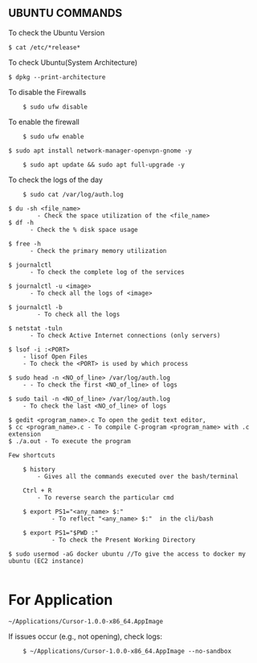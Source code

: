 ## UBUNTU COMMANDS

To check the Ubuntu Version
```
$ cat /etc/*release* 
```
To check Ubuntu(System Architecture)
```
$ dpkg --print-architecture
```

To disable the Firewalls

```
    $ sudo ufw disable 
```

To enable the firewall
```  
    $ sudo ufw enable 
```
```  
$ sudo apt install network-manager-openvpn-gnome -y
```
```
    $ sudo apt update && sudo apt full-upgrade -y 
```
To check the logs of the day
```
    $ sudo cat /var/log/auth.log
```
    
    $ du -sh <file_name> 
            - Check the space utilization of the <file_name>
    $ df -h
          - Check the % disk space usage

    $ free -h
          - Check the primary memory utilization
          
    $ journalctl
          - To check the complete log of the services

    $ journalctl -u <image>
          - To check all the logs of <image>

    $ journalctl -b
            - To check all the logs

    $ netstat -tuln
          - To check Active Internet connections (only servers)

    $ lsof -i :<PORT>
        - lisof Open Files
        - To check the <PORT> is used by which process

    $ sudo head -n <NO_of_line> /var/log/auth.log
        - - To check the first <NO_of_line> of logs

    $ sudo tail -n <NO_of_line> /var/log/auth.log
        - To check the last <NO_of_line> of logs
        
    
    
```
$ gedit <program_name>.c To open the gedit text editor,
$ cc <program_name>.c - To compile C-program <program_name> with .c extension
$ ./a.out - To execute the program

Few shortcuts

    $ history
        - Gives all the commands executed over the bash/terminal

    Ctrl + R
        - To reverse search the particular cmd

    $ export PS1="<any_name> $:"
            - To reflect "<any_name> $:"  in the cli/bash

    $ export PS1="$PWD :"
            - To check the Present Working Directory

```



```
$ sudo usermod -aG docker ubuntu //To give the access to docker my ubuntu (EC2 instance)


```





# For Application

    ~/Applications/Cursor-1.0.0-x86_64.AppImage

    
If issues occur (e.g., not opening), check logs:

```
    $ ~/Applications/Cursor-1.0.0-x86_64.AppImage --no-sandbox
```


